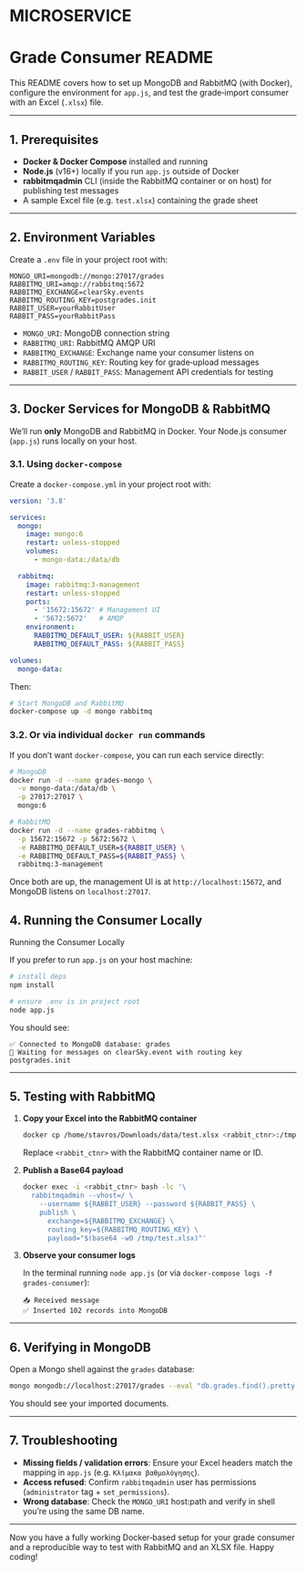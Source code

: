 # MICROSERVICE

# Grade Consumer README

This README covers how to set up MongoDB and RabbitMQ (with Docker), configure the environment for `app.js`, and test the grade‐import consumer with an Excel (`.xlsx`) file.

---

## 1. Prerequisites

* **Docker & Docker Compose** installed and running
* **Node.js** (v16+) locally if you run `app.js` outside of Docker
* **rabbitmqadmin** CLI (inside the RabbitMQ container or on host) for publishing test messages
* A sample Excel file (e.g. `test.xlsx`) containing the grade sheet

---

## 2. Environment Variables

Create a `.env` file in your project root with:

```dotenv
MONGO_URI=mongodb://mongo:27017/grades
RABBITMQ_URI=amqp://rabbitmq:5672
RABBITMQ_EXCHANGE=clearSky.events
RABBITMQ_ROUTING_KEY=postgrades.init
RABBIT_USER=yourRabbitUser
RABBIT_PASS=yourRabbitPass
```

* `MONGO_URI`: MongoDB connection string
* `RABBITMQ_URI`: RabbitMQ AMQP URI
* `RABBITMQ_EXCHANGE`: Exchange name your consumer listens on
* `RABBITMQ_ROUTING_KEY`: Routing key for grade‐upload messages
* `RABBIT_USER` / `RABBIT_PASS`: Management API credentials for testing

---

## 3. Docker Services for MongoDB & RabbitMQ

We’ll run **only** MongoDB and RabbitMQ in Docker. Your Node.js consumer (`app.js`) runs locally on your host.

### 3.1. Using `docker-compose`

Create a `docker-compose.yml` in your project root with:

```yaml
version: '3.8'

services:
  mongo:
    image: mongo:6
    restart: unless-stopped
    volumes:
      - mongo-data:/data/db

  rabbitmq:
    image: rabbitmq:3-management
    restart: unless-stopped
    ports:
      - '15672:15672' # Management UI
      - '5672:5672'   # AMQP
    environment:
      RABBITMQ_DEFAULT_USER: ${RABBIT_USER}
      RABBITMQ_DEFAULT_PASS: ${RABBIT_PASS}

volumes:
  mongo-data:
```

Then:

```bash
# Start MongoDB and RabbitMQ
docker-compose up -d mongo rabbitmq
```

### 3.2. Or via individual `docker run` commands

If you don’t want `docker-compose`, you can run each service directly:

```bash
# MongoDB
docker run -d --name grades-mongo \
  -v mongo-data:/data/db \
  -p 27017:27017 \
  mongo:6

# RabbitMQ
docker run -d --name grades-rabbitmq \
  -p 15672:15672 -p 5672:5672 \
  -e RABBITMQ_DEFAULT_USER=${RABBIT_USER} \
  -e RABBITMQ_DEFAULT_PASS=${RABBIT_PASS} \
  rabbitmq:3-management
```

Once both are up, the management UI is at `http://localhost:15672`, and MongoDB listens on `localhost:27017`.

## 4. Running the Consumer Locally

Running the Consumer Locally

If you prefer to run `app.js` on your host machine:

```bash
# install deps
npm install

# ensure .env is in project root
node app.js
```

You should see:

```
✅ Connected to MongoDB database: grades
🚀 Waiting for messages on clearSky.event with routing key postgrades.init
```

---

## 5. Testing with RabbitMQ

1. **Copy your Excel into the RabbitMQ container**

   ```bash
   docker cp /home/stavros/Downloads/data/test.xlsx <rabbit_ctnr>:/tmp/test.xlsx
   ```

   Replace `<rabbit_ctnr>` with the RabbitMQ container name or ID.

2. **Publish a Base64 payload**

   ```bash
   docker exec -i <rabbit_ctnr> bash -lc '\
     rabbitmqadmin --vhost=/ \
       --username ${RABBIT_USER} --password ${RABBIT_PASS} \
       publish \
         exchange=${RABBITMQ_EXCHANGE} \
         routing_key=${RABBITMQ_ROUTING_KEY} \
         payload="$(base64 -w0 /tmp/test.xlsx)"'
   ```

3. **Observe your consumer logs**

   In the terminal running `node app.js` (or via `docker-compose logs -f grades-consumer`):

   ```
   📥 Received message
   ✅ Inserted 102 records into MongoDB
   ```

---

## 6. Verifying in MongoDB

Open a Mongo shell against the `grades` database:

```bash
mongo mongodb://localhost:27017/grades --eval "db.grades.find().pretty()"
```

You should see your imported documents.

---

## 7. Troubleshooting

* **Missing fields / validation errors**: Ensure your Excel headers match the mapping in `app.js` (e.g. `Κλίμακα βαθμολόγησης`).
* **Access refused**: Confirm `rabbitmqadmin` user has permissions (`administrator` tag + `set_permissions`).
* **Wrong database**: Check the `MONGO_URI` host\:path and verify in shell you’re using the same DB name.

---

Now you have a fully working Docker‐based setup for your grade consumer and a reproducible way to test with RabbitMQ and an XLSX file. Happy coding!
